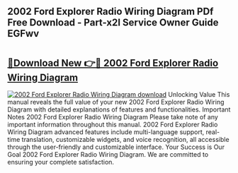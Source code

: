 ## 2002 Ford Explorer Radio Wiring Diagram PDf Free Download - Part-x2I Service Owner Guide EGFwv

# <h2><a href="http://dfo6d9k.blite.top/?on=2002+Ford+Explorer+Radio+Wiring+Diagram">🔗Download New 👉🔴 2002 Ford Explorer Radio Wiring Diagram</a></h2>

[![2002 Ford Explorer Radio Wiring Diagram download](https://i.imgur.com/lujVjoI.png)](http://dfo6d9k.blite.top/?on=2002+Ford+Explorer+Radio+Wiring+Diagram)
Unlocking Value This manual reveals the full value of your new 2002 Ford Explorer Radio Wiring Diagram with detailed explanations of features and functionalities. Important Notes 2002 Ford Explorer Radio Wiring Diagram Please take note of any important information throughout this manual. 2002 Ford Explorer Radio Wiring Diagram advanced features include multi-language support, real-time translation, customizable widgets, and voice recognition, all accessible through the user-friendly and customizable interface. Your Success is Our Goal 2002 Ford Explorer Radio Wiring Diagram. We are committed to ensuring your complete satisfaction.
